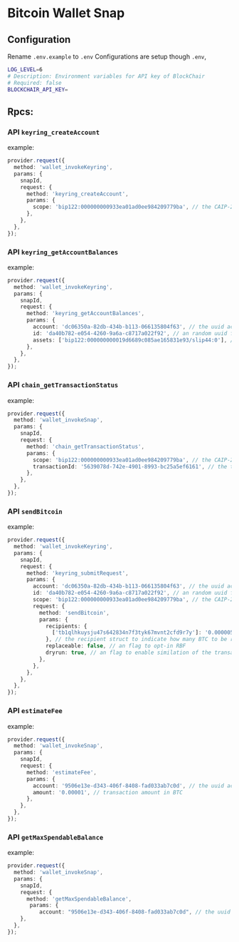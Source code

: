 # Bitcoin Wallet Snap

## Configuration

Rename `.env.example` to `.env`
Configurations are setup though `.env`,

```bash
LOG_LEVEL=6
# Description: Environment variables for API key of BlockChair
# Required: false
BLOCKCHAIR_API_KEY=
```

## Rpcs:

### API `keyring_createAccount`

example:

```typescript
provider.request({
  method: 'wallet_invokeKeyring',
  params: {
    snapId,
    request: {
      method: 'keyring_createAccount',
      params: {
        scope: 'bip122:000000000933ea01ad0ee984209779ba', // the CAIP-2 chain ID of bitcoin
      },
    },
  },
});
```

### API `keyring_getAccountBalances`

example:

```typescript
provider.request({
  method: 'wallet_invokeKeyring',
  params: {
    snapId,
    request: {
      method: 'keyring_getAccountBalances',
      params: {
        account: 'dc06350a-82db-434b-b113-066135804f63', // the uuid account id of the current account
        id: 'da40b782-e054-4260-9a6a-c8717a022f92', // an random uuid for this request
        assets: ['bip122:000000000019d6689c085ae165831e93/slip44:0'], // Caip-2 BTC Asset
      },
    },
  },
});
```

### API `chain_getTransactionStatus`

example:

```typescript
provider.request({
  method: 'wallet_invokeSnap',
  params: {
    snapId,
    request: {
      method: 'chain_getTransactionStatus',
      params: {
        scope: 'bip122:000000000933ea01ad0ee984209779ba', // the CAIP-2 chain ID of bitcoin
        transactionId: '5639078d-742e-4901-8993-bc25a5ef6161', // the txn id of an bitcoin transaction
      },
    },
  },
});
```

### API `sendBitcoin`

example:

```typescript
provider.request({
  method: 'wallet_invokeKeyring',
  params: {
    snapId,
    request: {
      method: 'keyring_submitRequest',
      params: {
        account: 'dc06350a-82db-434b-b113-066135804f63', // the uuid account id of the current account
        id: 'da40b782-e054-4260-9a6a-c8717a022f92', // an random uuid for this request
        scope: 'bip122:000000000933ea01ad0ee984209779ba', // the CAIP-2 chain ID of bitcoin
        request: {
          method: 'sendBitcoin',
          params: {
            recipients: {
              ['tb1qlhkuysju47s642834n7f3tyk67mvnt2cfd9r7y']: '0.00000500',
            }, // the recipient struct to indicate how many BTC to be received for each recipient
            replaceable: false, // an flag to opt-in RBF
            dryrun: true, // an flag to enable similation of the transaction, without broadcast to network
          },
        },
      },
    },
  },
});
```

### API `estimateFee`

example:

```typescript
provider.request({
  method: 'wallet_invokeSnap',
  params: {
    snapId,
    request: {
      method: 'estimateFee',
      params: {
        account: '9506e13e-d343-406f-8408-fad033ab7c0d', // the uuid account id of the current account
        amount: '0.00001', // transaction amount in BTC
      },
    },
  },
});
```

### API `getMaxSpendableBalance`

example:

```typescript
provider.request({
  method: 'wallet_invokeSnap',
  params: {
    snapId,
    request: {
      method: 'getMaxSpendableBalance',
       params: {
          account: "9506e13e-d343-406f-8408-fad033ab7c0d", // the uuid account id of the current account
    },
  },
});
```
